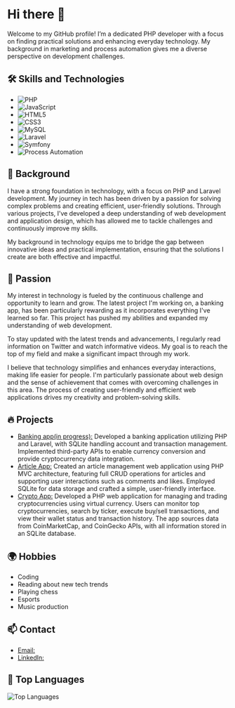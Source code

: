 # Hi there 👋

Welcome to my GitHub profile! I’m a dedicated PHP developer with a focus on finding practical solutions and enhancing everyday technology. My background in marketing and process automation gives me a diverse perspective on development challenges.

## 🛠️ Skills and Technologies

- ![PHP](https://img.shields.io/badge/-PHP-777BB4?logo=php&logoColor=white)
- ![JavaScript](https://img.shields.io/badge/-JavaScript-F7DF1E?logo=javascript&logoColor=black)
- ![HTML5](https://img.shields.io/badge/-HTML5-E34F26?logo=html5&logoColor=white)
- ![CSS3](https://img.shields.io/badge/-CSS3-1572B6?logo=css3&logoColor=white)
- ![MySQL](https://img.shields.io/badge/-MySQL-4479A1?logo=mysql&logoColor=white)
- ![Laravel](https://img.shields.io/badge/-Laravel-E74430?logo=laravel&logoColor=white)
- ![Symfony](https://img.shields.io/badge/-Symfony-000000?logo=symfony&logoColor=white)
- ![Process Automation](https://img.shields.io/badge/-Process%20Automation-4B9CD3?logo=automation&logoColor=white)

## 🌟 Background
I have a strong foundation in technology, with a focus on PHP and Laravel development. My journey in tech has been driven by a passion for solving complex problems and creating efficient, user-friendly solutions. Through various projects, I’ve developed a deep understanding of web development and application design, which has allowed me to tackle challenges and continuously improve my skills.

My background in technology equips me to bridge the gap between innovative ideas and practical implementation, ensuring that the solutions I create are both effective and impactful.

## 🚀 Passion
My interest in technology is fueled by the continuous challenge and opportunity to learn and grow. The latest project I'm working on, a banking app, has been particularly rewarding as it incorporates everything I've learned so far. This project has pushed my abilities and expanded my understanding of web development.

To stay updated with the latest trends and advancements, I regularly read information on Twitter and watch informative videos. My goal is to reach the top of my field and make a significant impact through my work.

I believe that technology simplifies and enhances everyday interactions, making life easier for people. I'm particularly passionate about web design and the sense of achievement that comes with overcoming challenges in this area. The process of creating user-friendly and efficient web applications drives my creativity and problem-solving skills.

## 🔥 Projects
- [Banking app(in progress):](https://example.com)
  Developed a banking application utilizing PHP and Laravel, with SQLite handling account and transaction management. Implemented third-party APIs to enable currency conversion and provide cryptocurrency data integration.
- [Article App:](https://github.com/reinis40/Article_Manager)
   Created an article management web application using PHP MVC architecture, featuring full CRUD operations for articles and supporting user interactions such as comments and likes. Employed SQLite for data storage and crafted a simple, user-friendly interface.
- [Crypto App:](https://github.com/reinis40/cryptov5)
  Developed a PHP web application for managing and trading cryptocurrencies using virtual currency. Users can monitor top cryptocurrencies, search by ticker, execute buy/sell transactions, and view their wallet status and transaction history. The app sources data from CoinMarketCap, and CoinGecko APIs, with all information stored in an SQLite database.

## 🌍 Hobbies
- Coding
- Reading about new tech trends
- Playing chess
- Esports
- Music production

## 📫 Contact
- [Email:](mailto:reinissreinis@gmail.com)
- [LinkedIn:](https://www.linkedin.com/in/reinisozoliņš)

## 💬 Top Languages
![Top Languages](https://github-readme-stats.vercel.app/api/top-langs/?username=reinis40&layout=compact)
